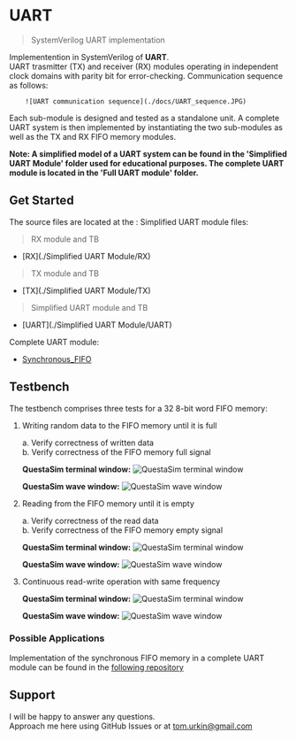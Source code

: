 # UART

> SystemVerilog UART implementation  

Implementention in SystemVerilog of __UART__.  
UART trasmitter (TX) and receiver (RX) modules operating in independent clock domains with parity bit for error-checking. Communication sequence as follows: 

		![UART communication sequence](./docs/UART_sequence.JPG) 

Each sub-module is designed and tested as a standalone unit. A complete UART system is then implemented by instantiating the two sub-modules as well as the TX and RX FIFO memory modules.

**Note: 
A simplified model of a UART system can be found in the 'Simplified UART Module' folder used for educational purposes.
The complete UART module is located in the 'Full UART module' folder.**
## Get Started

The source files  are located at the :
Simplified UART module files:
>RX module and TB
- [RX](./Simplified UART Module/RX)
>TX module and TB
- [TX](./Simplified UART Module/TX)
>Simplified UART module and TB
- [UART](./Simplified UART Module/UART)

Complete UART module: 
- [Synchronous_FIFO](./Synchronous_FIFO.sv)

## Testbench

The testbench comprises three tests for a 32 8-bit word FIFO memory:
1.	Writing random data to the FIFO memory until it is full  

	a.	Verify correctness of written data  
	b.	Verify correctness of the FIFO memory full signal

	**QuestaSim terminal window:**
		![QuestaSim terminal window](./docs/Write_test.JPG) 

	**QuestaSim wave window:**
		![QuestaSim wave window](./docs/Write_test_wave.JPG)  
	
	
2.	Reading from the FIFO memory until it is empty  

	a.	Verify correctness of the read data  
	b.	Verify correctness of the FIFO memory empty signal
	
	**QuestaSim terminal window:**
		![QuestaSim terminal window](./docs/Read_test.JPG) 

	**QuestaSim wave window:**
		![QuestaSim wave window](./docs/Read_test_wave.JPG)  
	
3.	Continuous read-write operation with same frequency 

	**QuestaSim terminal window:**
		![QuestaSim terminal window](./docs/continious_test.JPG) 

	**QuestaSim wave window:**
		![QuestaSim wave window](./docs/continious_test_wave.JPG)  
	



### Possible Applications

Implementation of the synchronous FIFO memory in a complete UART module can be found in the [following repository]((./Synchronous_FIFO.sv))

## Support

I will be happy to answer any questions.  
Approach me here using GitHub Issues or at tom.urkin@gmail.com